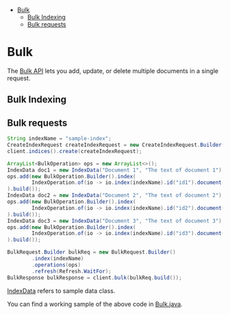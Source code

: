 - [Bulk](#bulk)
  - [Bulk Indexing](#bulk-indexing)
  - [Bulk requests](#bulk-requests)

# Bulk

The [Bulk API](https://opensearch.org/docs/latest/api-reference/document-apis/bulk/) lets you add, update, or delete multiple documents in a single request.

## Bulk Indexing

## Bulk requests

```java
String indexName = "sample-index";
CreateIndexRequest createIndexRequest = new CreateIndexRequest.Builder().index(index).build();
client.indices().create(createIndexRequest);

ArrayList<BulkOperation> ops = new ArrayList<>();
IndexData doc1 = new IndexData("Document 1", "The text of document 1");
ops.add(new BulkOperation.Builder().index(
        IndexOperation.of(io -> io.index(indexName).id("id1").document(doc1))
).build());
IndexData doc2 = new IndexData("Document 2", "The text of document 2");
ops.add(new BulkOperation.Builder().index(
        IndexOperation.of(io -> io.index(indexName).id("id2").document(doc2))
).build());
IndexData doc3 = new IndexData("Document 3", "The text of document 3");
ops.add(new BulkOperation.Builder().index(
        IndexOperation.of(io -> io.index(indexName).id("id3").document(doc3))
).build());

BulkRequest.Builder bulkReq = new BulkRequest.Builder()
        .index(indexName)
        .operations(ops)
        .refresh(Refresh.WaitFor);
BulkResponse bulkResponse = client.bulk(bulkReq.build());
```

[IndexData](../samples/src/main/java/org/opensearch/client/samples/util/IndexData.java) refers to sample data class.

You can find a working sample of the above code in [Bulk.java](../samples/src/main/java/org/opensearch/client/samples/Bulk.java).